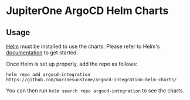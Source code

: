 # JupiterOne ArgoCD Helm Charts

## Usage

[Helm](https://helm.sh) must be installed to use the charts.
Please refer to Helm's [documentation](https://helm.sh/docs/) to get started.

Once Helm is set up properly, add the repo as follows:

```console
helm repo add argocd-integration https://github.com/marinesunstone/argocd-integration-helm-charts/
```

You can then run `helm search repo argocd-integration` to see the charts.
